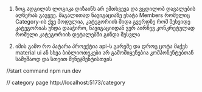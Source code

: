 1. ზოგ ადგილას ლოგიკა დიზაინს არ ემთხვევა და ვცდილობ დავალების აღწერას გავყვე. მაგალითად ნავიგაციაზე ეხატა Members რომელიც Category-ის ქვე მოდულია, კატეგორიის შიდა გვერდზე რომ შეხვიდე კატეგორიას უნდა დააჭირო, ნავიგაციიდან ვერ აირჩევ კონკრეტულად რომელი კატეგორიის დეტალებში გინდა შესვლა

2. იმის გამო რო პატარა პროექტია api-ს გარეშე და დროც ცოტა მაქვს material ui ან სხვა ბიბლიოთეკები არ გამომიყენებია კომპონენტებთან სამუშაოდ და სთეით მენეჯმენტისთვის

//start command
npm run dev

// category page
http://localhost:5173/category

